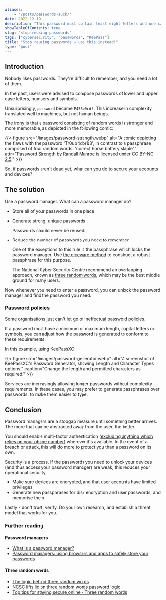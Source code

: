 ```yaml
---
aliases:
    - "/posts/passwords-suck/"
date: 2022-12-19
description: "This password must contain least eight letters and one capital? MickeyMinniePlutoHueyLouieDeweyDonaldGoofySacramento."
showTableOfContents: true
slug: "stop-reusing-passwords"
tags: ["cybersecurity", "passwords", "KeePass"]
title: "Stop reusing passwords – use this instead!"
type: "post"
---
```


## Introduction

Nobody likes passwords. They're difficult to remember, and you need a lot of them.

In the past, users were advised to compose passwords of lower and upper case letters, numbers and symbols.

Unsurprisingly, `password` became `P455w0rd!`. This increase in complexity translated well to machines, but not human beings.

The irony is that a password consisting of random words is stronger and more memorable, as depicted in the following comic:

{{< figure src="/images/password-strength.webp" alt="A comic depicting the flaws with the password 'Tr0ub4dor&3', in contrast to a passphrase comprised of four random words: 'correct horse battery staple'." attr="[Password Strength](https://xkcd.com/936) by [Randall Munroe](https://xkcd.com/about/) is licensed under [CC BY-NC 2.5](https://creativecommons.org/licenses/by-nc/2.5/)." >}}

So, if passwords aren't dead yet, what can you do to secure your accounts and devices?

## The solution

Use a password manager. What can a password manager do?

- Store all of your passwords in one place
- Generate strong, unique passwords

    Passwords should never be reused.

- Reduce the number of passwords you need to remember

    One of the exceptions to this rule is the passphrase which locks the password manager. Use [the diceware method](https://diceware.dmuth.org/) to construct a robust passphrase for this purpose.

    The National Cyber Security Centre recommend an overlapping approach, known as [three random words](https://www.ncsc.gov.uk/blog-post/three-random-words-or-thinkrandom-0), which may be the best middle ground for many users.

Now whenever you need to enter a password, you can unlock the password manager and find the password you need.

### Password policies

Some organisations just can't let go of [ineffectual password policies](https://www.ncsc.gov.uk/collection/passwords/updating-your-approach).

If a password must have a minimum or maximum length, capital letters or symbols, you can adjust how the password is generated to conform to these requirements.

In this example, using KeePassXC:

{{< figure src="/images/password-generator.webp" alt="A screenshot of KeePassXC's Password Generator, showing Length and Character Types options." caption="Change the length and permitted characters as required." >}}

Services are increasingly allowing longer passwords without complexity requirements. In these cases, you may prefer to generate passphrases over passwords, to make them easier to type.

## Conclusion

Password managers are a stopgap measure until something better arrives. The more that can be abstracted away from the user, the better.

You should enable multi-factor authentication ([excluding anything which relies on your phone number](https://krebsonsecurity.com/2016/09/the-limits-of-sms-for-2-factor-authentication/)) wherever it's available. In the event of a breach or attack, this will do more to protect you than a password on its own.

Security is a process. If the passwords you need to unlock your devices (and thus access your password manager) are weak, this reduces your operational security.

- Make sure devices are encrypted, and that user accounts have limited privileges
- Generate new passphrases for disk encryption and user passwords, and memorise them

Lastly - don't trust, verify. Do your own research, and establish a threat model that works for you.

### Further reading

#### Password managers

- [What is a password manager?](https://www.malwarebytes.com/what-is-password-manager)
- [Password managers: using browsers and apps to safely store your passwords](https://www.ncsc.gov.uk/collection/top-tips-for-staying-secure-online/password-managers)

#### Three random words

- [The logic behind three random words](https://www.ncsc.gov.uk/blog-post/the-logic-behind-three-random-words)
- [NCSC lifts lid on three random words password logic](https://www.ncsc.gov.uk/news/ncsc-lifts-lid-on-three-random-words-password-logic)
- [Top tips for staying secure online - Three random words](https://www.ncsc.gov.uk/collection/top-tips-for-staying-secure-online/three-random-words)
